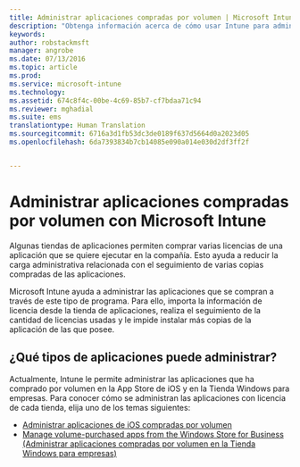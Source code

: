 ```yaml
---
title: Administrar aplicaciones compradas por volumen | Microsoft Intune
description: "Obtenga información acerca de cómo usar Intune para administrar aplicaciones que adquirió en volumen de una tienda de aplicaciones."
keywords: 
author: robstackmsft
manager: angrobe
ms.date: 07/13/2016
ms.topic: article
ms.prod: 
ms.service: microsoft-intune
ms.technology: 
ms.assetid: 674c8f4c-00be-4c69-85b7-cf7bdaa71c94
ms.reviewer: mghadial
ms.suite: ems
translationtype: Human Translation
ms.sourcegitcommit: 6716a3d1fb53dc3de0189f637d5664d0a2023d05
ms.openlocfilehash: 6da7393834b7cb14085e090a014e030d2df3ff2f


---
```


# Administrar aplicaciones compradas por volumen con Microsoft Intune

Algunas tiendas de aplicaciones permiten comprar varias licencias de una aplicación que se quiere ejecutar en la compañía. Esto ayuda a reducir la carga administrativa relacionada con el seguimiento de varias copias compradas de las aplicaciones.

Microsoft Intune ayuda a administrar las aplicaciones que se compran a través de este tipo de programa. Para ello, importa la información de licencia desde la tienda de aplicaciones, realiza el seguimiento de la cantidad de licencias usadas y le impide instalar más copias de la aplicación de las que posee.

## ¿Qué tipos de aplicaciones puede administrar?

Actualmente, Intune le permite administrar las aplicaciones que ha comprado por volumen en la App Store de iOS y en la Tienda Windows para empresas.
Para conocer cómo se administran las aplicaciones con licencia de cada tienda, elija uno de los temas siguientes:

- [Administrar aplicaciones de iOS compradas por volumen](manage-ios-apps-you-purchased-through-a-volume-purchase-program-with-microsoft-intune.md)
- [Manage volume-purchased apps from the Windows Store for Business (Administrar aplicaciones compradas por volumen en la Tienda Windows para empresas)](manage-apps-you-purchased-from-the-windows-store-for-business-with-microsoft-intune.md)






<!--HONumber=Jul16_HO4-->


